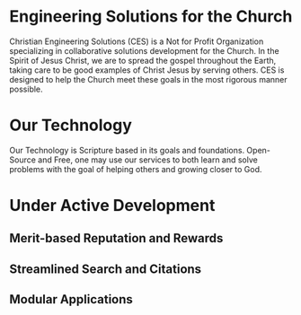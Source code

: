 # Engineering Solutions for the Church

Christian Engineering Solutions (CES) is a Not for Profit Organization specializing in collaborative solutions development for the Church. In the Spirit of Jesus Christ, we are to spread the gospel throughout the Earth, taking care to be good examples of Christ Jesus by serving others. CES is designed to help the Church meet these goals in the most rigorous manner possible.

# Our Technology

Our Technology is Scripture based in its goals and foundations. Open-Source and Free, one may use our services to both learn and solve problems with the goal of helping others and growing closer to God.

# Under Active Development

## Merit-based Reputation and Rewards
## Streamlined Search and Citations
## Modular Applications